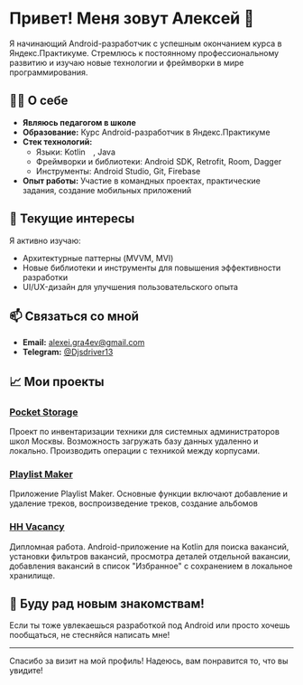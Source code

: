 # Привет! Меня зовут Алексей 👋

Я начинающий Android-разработчик с успешным окончанием курса в Яндекс.Практикуме. Стремлюсь к постоянному профессиональному развитию и изучаю новые технологии и фреймворки в мире программирования.

## 👨‍💻 О себе
- **Являюсь педагогом в школе**
- **Образование:** Курс Android-разработчик в Яндекс.Практикуме
- **Стек технологий:** 
  - Языки: Kotlin  <img src="https://camo.githubusercontent.com/79a7a8030b08cff9752b3c41ef9b0ff776fef1ce81d8450d830d4e810f271d7c/68747470733a2f2f63646e2e6a7364656c6976722e6e65742f67682f64657669636f6e732f64657669636f6e2f69636f6e732f6b6f746c696e2f6b6f746c696e2d6f726967696e616c2e737667" width="10" />, Java <img src="https://camo.githubusercontent.com/0d4b500c99671bf83bcb747e4f25f3da28765f2bbb4cdd9733c09f9a46381aaa/68747470733a2f2f63646e2e6a7364656c6976722e6e65742f67682f64657669636f6e732f64657669636f6e2f69636f6e732f6a6176612f6a6176612d6f726967696e616c2e737667" width="15" />
  - Фреймворки и библиотеки: Android SDK, Retrofit, Room, Dagger
  - Инструменты: Android Studio, Git, Firebase
- **Опыт работы:** Участие в командных проектах, практические задания, создание мобильных приложений

## 🌱 Текущие интересы

Я активно изучаю:
- Архитектурные паттерны (MVVM, MVI)
- Новые библиотеки и инструменты для повышения эффективности разработки
- UI/UX-дизайн для улучшения пользовательского опыта

## 📫 Связаться со мной

- **Email:** [alexei.gra4ev@gmail.com](mailto:alexei.gra4ev@gmail.com)
- **Telegram:** [@Djsdriver13](https://t.me/Djsdriver13)

## 📈 Мои проекты

### [Pocket Storage](https://github.com/GrachevAl/Pocket_Storage/blob/dev/README.md) 
Проект по инвентаризации техники для системных администраторов школ Москвы. Возможность загружать базу данных удаленно и локально. Производить операции с техникой между корпусами.

### [Playlist Maker](https://github.com/GrachevAl/PlayListMaker) 
Приложение Playlist Maker. Основные функции включают добавление и удаление треков, воспроизведение треков, создание альбомов

### [HH Vacancy](https://github.com/vladalexeco/practicum-android-diploma) 
Дипломная работа. Android-приложение на Kotlin для поиска вакансий, установки фильтров вакансий,
просмотра деталей отдельной вакансии, добавления вакансий в список "Избранное" с
сохранением в локальное хранилище.
## 🚀 Буду рад новым знакомствам!

Если ты тоже увлекаешься разработкой под Android или просто хочешь пообщаться, не стесняйся написать мне!

---

Спасибо за визит на мой профиль! Надеюсь, вам понравится то, что вы увидите!
